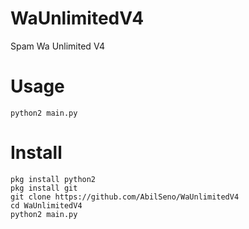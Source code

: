 # WaUnlimitedV4
Spam Wa Unlimited V4
# Usage
```python2 main.py```
# Install
```
pkg install python2
pkg install git
git clone https://github.com/AbilSeno/WaUnlimitedV4
cd WaUnlimitedV4
python2 main.py
```
